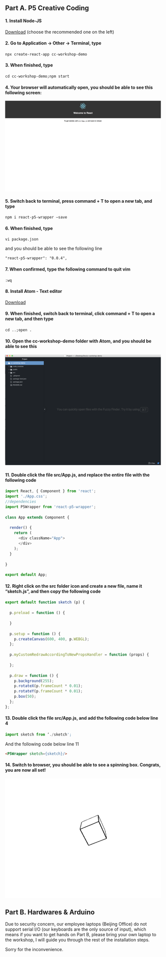 ## Part A. P5 Creative Coding

#### 1. Install Node-JS

[Download](https://nodejs.org/en/) (choose the recommended one on the left)

#### 2. Go to Application -> Other -> Terminal, type

```shell
npx create-react-app cc-workshop-demo
```

#### 3. When finished, type

```shell
cd cc-workshop-demo;npm start
```
#### 4. Your browser will automatically open, you should be able to see this following screen:

![alt text](react_init.jpg "Title")

#### 5. Switch back to terminal, press command + T to open a new tab, and type

```shell
npm i react-p5-wrapper —save
```
#### 6. When finished, type

```shell
vi package.json
```

and you should be able to see the following line

```shell
"react-p5-wrapper": "0.0.4",
```
#### 7. When confirmed, type the following command to quit vim

```shell
:wq
```

#### 8. Install Atom - Text editor

[Download](https://atom.io/)

#### 9. When finished, switch back to terminal, click command + T to open a new tab, and then type

```shell
cd ..;open .
```
#### 10. Open the cc-workshop-demo folder with Atom, and you should be able to see this

![alt text](atom_init.jpg "Title")

#### 11.  Double click the file src/App.js, and replace the entire file with the following code

```javascript
import React, { Component } from 'react';
import './App.css';
//dependencies
import P5Wrapper from 'react-p5-wrapper';

class App extends Component {

  render() {
    return (
      <div className="App">
      </div>
    );
  }

}

export default App;

```

#### 12. Right click on the src folder icon and create a new file, name it “sketch.js”, and then copy the following code

```javascript
export default function sketch (p) {

  p.preload = function () {

  }

  p.setup = function () {
    p.createCanvas(600, 400, p.WEBGL);
  };

  p.myCustomRedrawAccordingToNewPropsHandler = function (props) {

  };

  p.draw = function () {
    p.background(255);
    p.rotateX(p.frameCount * 0.01);
    p.rotateY(p.frameCount * 0.01);
    p.box(50);
  };
};
```

#### 13. Double click the file src/App.js, and add the following code below line 4

```javascript
import sketch from ‘./sketch';
```
And the following code below line 11

```html
<P5Wrapper sketch={sketch}/>
```

#### 14. Switch to browser, you should be able to see a spinning box. Congrats, you are now all set!

![alt text](spin.jpg "Title")


## Part B. Hardwares & Arduino

Due to security concern, our employee laptops (Beijing Office) do not support serial I/O (our keyboards are the only source of input), which means if you want to get hands on Part B, please bring your own laptop to the workshop, I will guide you through the rest of the installation steps.

Sorry for the inconvenience.
